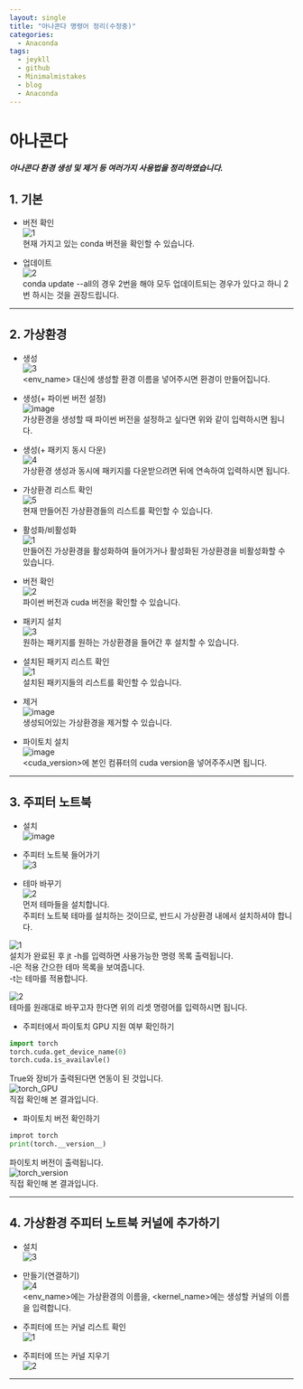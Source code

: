 ```yaml
---
layout: single
title: "아나콘다 명령어 정리(수정중)"
categories:
  - Anaconda
tags:
  - jeykll
  - github
  - Minimalmistakes
  - blog
  - Anaconda
---
```


# 아나콘다
##### 아나콘다 환경 생성 및 제거 등 여러가지 사용법을 정리하였습니다.

## 1. 기본
  + 버전 확인  
 ![1](https://user-images.githubusercontent.com/61397479/81694151-f3d6be00-949b-11ea-83fb-01992d8e41c6.PNG)  
 현재 가지고 있는 conda 버전을 확인할 수 있습니다.  

  + 업데이트  
 ![2](https://user-images.githubusercontent.com/61397479/81694432-47490c00-949c-11ea-82e5-5b1066fb721a.png)  
conda update --all의 경우 2번을 해야 모두 업데이트되는 경우가 있다고 하니 2번 하시는 것을 권장드립니다.

---

## 2. 가상환경
  - 생성  
 ![3](https://user-images.githubusercontent.com/61397479/81694548-69428e80-949c-11ea-82b2-b9de4985668d.PNG)  
 <env_name> 대신에 생성할 환경 이름을 넣어주시면 환경이 만들어집니다.  

  - 생성(+ 파이썬 버전 설정)  
 ![image](https://user-images.githubusercontent.com/61397479/81696288-aad43900-949e-11ea-8827-b9ad29c5fe0b.png)  
 가상환경을 생성할 때 파이썬 버전을 설정하고 싶다면 위와 같이 입력하시면 됩니다.  

 - 생성(+ 패키지 동시 다운)  
 ![4](https://user-images.githubusercontent.com/61397479/81696459-dfe08b80-949e-11ea-9efe-eb6874c99538.PNG)  
 가상환경 생성과 동시에 패키지를 다운받으려면 뒤에 연속하여 입력하시면 됩니다.  

 - 가상환경 리스트 확인  
 ![5](https://user-images.githubusercontent.com/61397479/81696529-fa1a6980-949e-11ea-84dd-add349a7675b.PNG)  
 현재 만들어진 가상환경들의 리스트를 확인할 수 있습니다.  

 - 활성화/비활성화  
 ![1](https://user-images.githubusercontent.com/61397479/81696733-4a91c700-949f-11ea-8004-bb14b09eab57.png)  
 만들어진 가상환경을 활성화하여 들어가거나 활성화된 가상환경을 비활성화할 수 있습니다.  

 - 버전 확인  
 ![2](https://user-images.githubusercontent.com/61397479/81697465-018e4280-94a0-11ea-8a1b-2aa0da06edb2.png)  
 파이썬 버전과 cuda 버전을 확인할 수 있습니다.  

 - 패키지 설치  
 ![3](https://user-images.githubusercontent.com/61397479/81697639-24b8f200-94a0-11ea-8608-c76a0dda0eec.PNG)  
 원하는 패키지를 원하는 가상환경을 들어간 후 설치할 수 있습니다.  

 - 설치된 패키지 리스트 확인  
 ![1](https://user-images.githubusercontent.com/61397479/81697769-3b5f4900-94a0-11ea-94bb-087d1682c708.PNG)  
 설치된 패키지들의 리스트를 확인할 수 있습니다.

 - 제거  
 ![image](https://user-images.githubusercontent.com/61397479/81697878-4e721900-94a0-11ea-808b-31bf47fdb725.png)  
 생성되어있는 가상환경을 제거할 수 있습니다.  

 - 파이토치 설치  
 ![image](https://user-images.githubusercontent.com/61397479/81698051-6d70ab00-94a0-11ea-912f-5550a30a735d.png)  
 <cuda_version>에 본인 컴퓨터의 cuda version을 넣어주주시면 됩니다.  

---

## 3. 주피터 노트북  
 * 설치  
 ![image](https://user-images.githubusercontent.com/61397479/81698117-80837b00-94a0-11ea-9a70-23376453197a.png)  

 * 주피터 노트북 들어가기  
 ![3](https://user-images.githubusercontent.com/61397479/81699137-e91f2780-94a1-11ea-9c3e-b7e82a509c02.PNG)  

 * 테마 바꾸기  
 ![2](https://user-images.githubusercontent.com/61397479/81698297-baed1800-94a0-11ea-9805-b8a9b29e92fe.PNG)  
 먼저 테마들을 설치합니다.  
 주피터 노트북 테마를 설치하는 것이므로, 반드시 가상환경 내에서 설치하셔야 합니다.  

 ![1](https://user-images.githubusercontent.com/61397479/81698673-4a92c680-94a1-11ea-8db6-df16f7a8a1a9.png)  
 설치가 완료된 후 jt -h를 입력하면 사용가능한 명령 목록 출력됩니다.  
 -l은 적용 간으한 테마 목록을 보여줍니다.  
 -t는 테마를 적용합니다.  

 ![2](https://user-images.githubusercontent.com/61397479/81698740-61391d80-94a1-11ea-8b53-e44e4f67df45.PNG)   
 테마를 원래대로 바꾸고자 한다면 위의 리셋 명령어를 입력하시면 됩니다.  

 * 주피터에서 파이토치 GPU 지원 여부 확인하기  
 ```python
 import torch
 torch.cuda.get_device_name(0)
 torch.cuda.is_availavle()
 ```  

 True와 장비가 출력된다면 연동이 된 것입니다.  
 ![torch_GPU](https://user-images.githubusercontent.com/61397479/81370251-aa9b0d00-912f-11ea-9460-0cd030d7def6.PNG)  
 직접 확인해 본 결과입니다.  

 * 파이토치 버전 확인하기  
 ```python
 improt torch
 print(torch.__version__)
 ```  

 파이토치 버전이 출력됩니다.  
 ![torch_version](https://user-images.githubusercontent.com/61397479/81370277-c1d9fa80-912f-11ea-935e-44b5d3be759e.PNG)  
 직접 확인해 본 결과입니다.  

---

## 4. 가상환경 주피터 노트북 커널에 추가하기  
  + 설치  
 ![3](https://user-images.githubusercontent.com/61397479/81698838-80d04600-94a1-11ea-82a7-a3c291ee9168.PNG)  

 + 만들기(연결하기)  
 ![4](https://user-images.githubusercontent.com/61397479/81698884-93e31600-94a1-11ea-870d-e4789cd6d68a.PNG)  
 <env_name>에는 가상환경의 이름을, <kernel_name>에는 생성할 커널의 이름을 입력합니다.  

 + 주피터에 뜨는 커널 리스트 확인  
 ![1](https://user-images.githubusercontent.com/61397479/81698966-abba9a00-94a1-11ea-8e61-9dc36234e728.PNG)  

 + 주피터에 뜨는 커널 지우기  
 ![2](https://user-images.githubusercontent.com/61397479/81699007-bd9c3d00-94a1-11ea-9512-5247e3e1497c.PNG)  


---
